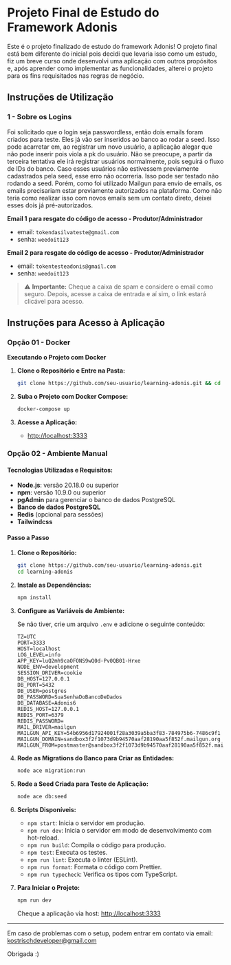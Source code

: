 # Projeto Final de Estudo do Framework Adonis

Este é o projeto finalizado de estudo do framework Adonis! O projeto final está bem diferente do inicial pois decidi que levaria isso como um estudo, fiz um breve curso onde desenvolvi uma aplicação com outros propósitos e, após aprender como implementar as funcionalidades, alterei o projeto para os fins requisitados nas regras de negócio.

## Instruções de Utilização

### 1 - Sobre os Logins

Foi solicitado que o login seja passwordless, então dois emails foram criados para teste. Eles já vão ser inseridos ao banco ao rodar a seed. Isso pode acarretar em, ao registrar um novo usuário, a aplicação alegar que não pode inserir pois viola a pk do usuário. Não se preocupe, a partir da terceira tentativa ele irá registrar usuários normalmente, pois seguirá o fluxo de IDs do banco. Caso esses usuários não estivessem previamente cadastrados pela seed, esse erro não ocorreria. Isso pode ser testado não rodando a seed. Porém, como foi utilizado Mailgun para envio de emails, os emails precisariam estar previamente autorizados na plataforma. Como não teria como realizar isso com novos emails sem um contato direto, deixei esses dois já pré-autorizados.

**Email 1 para resgate do código de acesso - Produtor/Administrador**  
- email: `tokendasilvateste@gmail.com`
- senha: `weedoit123`

**Email 2 para resgate do código de acesso - Produtor/Administrador**  
- email: `tokentesteadonis@gmail.com`
- senha: `weedoit123`

> ⚠️ **Importante:** Cheque a caixa de spam e considere o email como seguro. Depois, acesse a caixa de entrada e aí sim, o link estará clicável para acesso.

## Instruções para Acesso à Aplicação

### Opção 01 - Docker

**Executando o Projeto com Docker**

1. **Clone o Repositório e Entre na Pasta:**
   ```bash
   git clone https://github.com/seu-usuario/learning-adonis.git && cd learning-adonis
   ```

2. **Suba o Projeto com Docker Compose:**
   ```bash
   docker-compose up
   ```

3. **Acesse a Aplicação:**
   - [http://localhost:3333](http://localhost:3333)

### Opção 02 - Ambiente Manual

#### Tecnologias Utilizadas e Requisitos:

- **Node.js**: versão 20.18.0 ou superior
- **npm**: versão 10.9.0 ou superior
- **pgAdmin** para gerenciar o banco de dados PostgreSQL
- **Banco de dados PostgreSQL**
- **Redis** (opcional para sessões)
- **Tailwindcss**

#### Passo a Passo

1. **Clone o Repositório:**
   ```bash
   git clone https://github.com/seu-usuario/learning-adonis.git
   cd learning-adonis
   ```

2. **Instale as Dependências:**
   ```bash
   npm install
   ```

3. **Configure as Variáveis de Ambiente:**

   Se não tiver, crie um arquivo `.env` e adicione o seguinte conteúdo:

   ```plaintext
   TZ=UTC
   PORT=3333
   HOST=localhost
   LOG_LEVEL=info
   APP_KEY=luQ2mh9caOFONS9wQ0d-Pv0QB01-Hrxe
   NODE_ENV=development
   SESSION_DRIVER=cookie
   DB_HOST=127.0.0.1
   DB_PORT=5432
   DB_USER=postgres
   DB_PASSWORD=SuaSenhaDoBancoDeDados
   DB_DATABASE=Adonis6
   REDIS_HOST=127.0.0.1
   REDIS_PORT=6379
   REDIS_PASSWORD=
   MAIL_DRIVER=mailgun
   MAILGUN_API_KEY=54b6956d17924001f28a3039a5ba3f83-784975b6-7486c9f1
   MAILGUN_DOMAIN=sandbox3f2f1073d9b94570aaf28190aa5f852f.mailgun.org
   MAILGUN_FROM=postmaster@sandbox3f2f1073d9b94570aaf28190aa5f852f.mailgun.org
   ```

4. **Rode as Migrations do Banco para Criar as Entidades:**
   ```bash
   node ace migration:run
   ```

5. **Rode a Seed Criada para Teste de Aplicação:**
   ```bash
   node ace db:seed
   ```

6. **Scripts Disponíveis:**

   - `npm start`: Inicia o servidor em produção.
   - `npm run dev`: Inicia o servidor em modo de desenvolvimento com hot-reload.
   - `npm run build`: Compila o código para produção.
   - `npm test`: Executa os testes.
   - `npm run lint`: Executa o linter (ESLint).
   - `npm run format`: Formata o código com Prettier.
   - `npm run typecheck`: Verifica os tipos com TypeScript.

7. **Para Iniciar o Projeto:**
   ```bash
   npm run dev
   ```

   Cheque a aplicação via host: [http://localhost:3333](http://localhost:3333)

---

Em caso de problemas com o setup, podem entrar em contato via email: kostrischdeveloper@gmail.com

Obrigada :)
